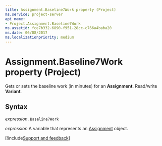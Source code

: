 ```yaml
---
title: Assignment.Baseline7Work property (Project)
ms.service: project-server
api_name:
- Project.Assignment.Baseline7Work
ms.assetid: fce7b332-6890-f951-28cc-c766a4baba20
ms.date: 06/08/2017
ms.localizationpriority: medium
---
```



# Assignment.Baseline7Work property (Project)

Gets or sets the baseline work (in minutes) for an **Assignment**. Read/write **Variant**.


## Syntax

_expression_. `Baseline7Work`

_expression_ A variable that represents an [Assignment](./Project.Assignment.md) object.

[!include[Support and feedback](~/includes/feedback-boilerplate.md)]